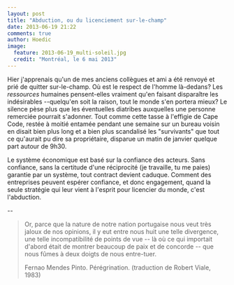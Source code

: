 ```yaml
---
layout: post
title: "Abduction, ou du licenciement sur-le-champ"
date: 2013-06-19 21:22
comments: true
author: Hoedic
image:
  feature: 2013-06-19_multi-soleil.jpg
  credit: "Montréal, le 6 mai 2013"
---
```


Hier j'apprenais qu'un de mes anciens collègues et ami a été renvoyé et prié de quitter sur-le-champ. Où est le respect de l'homme là-dedans? Les *ressources* humaines pensent-elles vraiment qu'en faisant disparaître les indésirables --quelqu'en soit la raison, tout le monde s'en portera mieux? Le silence pèse plus que les éventuelles diatribes auxquelles une personne remerciée pourrait s'adonner. Tout comme cette tasse à l'effigie de Cape Code, restée à moitié entamée pendant une semaine sur un bureau voisin en disait bien plus long et a bien plus scandalisé les "survivants" que tout ce qu'aurait pu dire sa  propriétaire, disparue un matin de janvier quelque part autour de 9h30.

Le système économique est basé sur la confiance des acteurs. Sans confiance, sans la certitude d'une réciprocité (je travaille, tu me paies) garantie par un système, tout contract devient caduque. Comment des entreprises peuvent espérer confiance, et donc engagement, quand la seule stratégie qui leur vient à l'esprit pour licencier du monde, c'est l'abduction.

--

> Or, parce que la nature de notre nation portugaise nous veut très jaloux de nos opinions, il y eut entre nous huit une telle divergence, une telle incompatibilité de points de vue -- là où ce qui importait d'abord était de montrer beaucoup de paix et de concorde -- que nous fûmes à deux doigts de nous entre-tuer.
> <div class="attrib">Fernao Mendes Pinto. Pérégrination. (traduction de Robert Viale, 1983)</div>